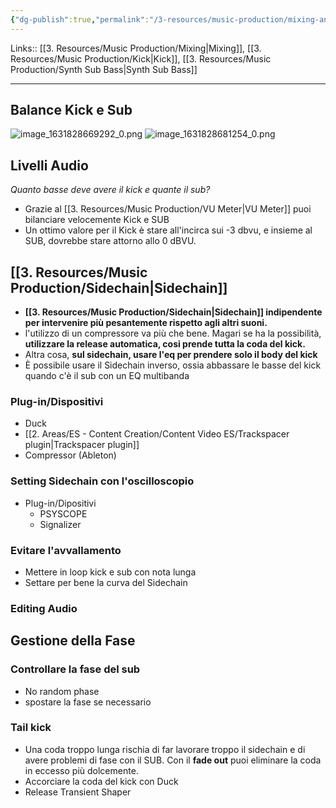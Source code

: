 ```yaml
---
{"dg-publish":true,"permalink":"/3-resources/music-production/mixing-and-mastering/kick-and-sub-mixing/"}
---
```


Links:: [[3. Resources/Music Production/Mixing\|Mixing]], [[3. Resources/Music Production/Kick\|Kick]], [[3. Resources/Music Production/Synth Sub Bass\|Synth Sub Bass]]

---
## Balance Kick e Sub

![image_1631828669292_0.png](/img/user/3.%20Resources/Images/image_1631828669292_0.png)
![image_1631828681254_0.png](/img/user/3.%20Resources/Images/image_1631828681254_0.png)

## Livelli Audio

_Quanto basse deve avere il kick e quante il sub?_
- Grazie al [[3. Resources/Music Production/VU Meter\|VU Meter]] puoi bilanciare velocemente Kick e SUB
- Un ottimo valore per il Kick è stare all'incirca sui -3 dbvu, e insieme al SUB, dovrebbe stare attorno allo 0 dBVU.

## [[3. Resources/Music Production/Sidechain\|Sidechain]]

- **[[3. Resources/Music Production/Sidechain\|Sidechain]] indipendente per intervenire più pesantemente rispetto agli altri suoni.**
- l'utilizzo di un compressore va più che bene. Magari se ha la possibilità, **utilizzare la release automatica, cosi prende tutta la coda del kick.** 
- Altra cosa, **sul sidechain, usare l'eq per prendere solo il body del kick** 
- È possibile usare il Sidechain inverso, ossia abbassare le basse del kick quando c'è il sub con un EQ multibanda

### Plug-in/Dispositivi

- Duck
- [[2. Areas/ES - Content Creation/Content Video ES/Trackspacer plugin\|Trackspacer plugin]]
- Compressor (Ableton)


### Setting Sidechain con l'oscilloscopio

- Plug-in/Dipositivi
	- PSYSCOPE
	- Signalizer

### Evitare l'avvallamento

- Mettere in loop kick e sub con nota lunga
- Settare per bene la curva del Sidechain

### Editing Audio


## Gestione della Fase

### Controllare la fase del sub

- No random phase
- spostare la fase se necessario

### Tail kick

- Una coda troppo lunga rischia di far lavorare troppo il sidechain e di avere problemi di fase con il SUB. Con il **fade out** puoi eliminare la coda in eccesso più dolcemente.
- Accorciare la coda del kick con Duck
- Release Transient Shaper


